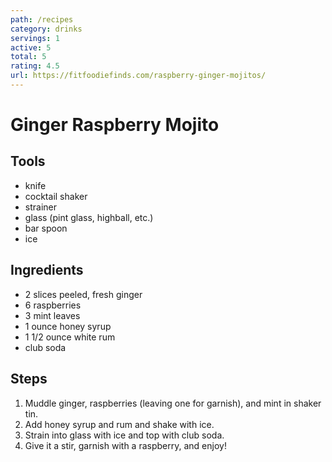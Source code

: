 ```yaml
---
path: /recipes
category: drinks
servings: 1
active: 5
total: 5
rating: 4.5
url: https://fitfoodiefinds.com/raspberry-ginger-mojitos/
---
```


# Ginger Raspberry Mojito

## Tools

* knife
* cocktail shaker
* strainer
* glass (pint glass, highball, etc.)
* bar spoon
* ice

## Ingredients

* 2 slices peeled, fresh ginger
* 6 raspberries
* 3 mint leaves
* 1 ounce honey syrup
* 1 1/2 ounce white rum
* club soda

## Steps

1. Muddle ginger, raspberries (leaving one for garnish), and mint in shaker tin.
1. Add honey syrup and rum and shake with ice.
1. Strain into glass with ice and top with club soda.
1. Give it a stir, garnish with a raspberry, and enjoy!
